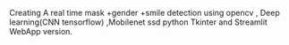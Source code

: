 Creating A real time mask +gender +smile detection using opencv , Deep learning(CNN tensorflow) ,Mobilenet ssd python Tkinter and Streamlit WebApp version.
